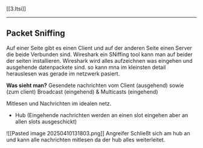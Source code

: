 [[3.Itsi]]
___
## Packet Sniffing
Auf einer Seite gibt es einen Client und auf der anderen Seite einen Server die beide Verbunden sind. Wireshark ein SNiffing tool kann man auf beider der seiten installieren. Wireshark wird alles aufzeichnen was eingehen und ausgehende datenpackete sind. so kann mna im kleinsten detail herauslesen was gerade im netzwerk pasiert.

**Was sieht man?**
Gesendete nachrichten vom Client (ausgehend) sowie (zum client)
Broadcast (eingehend) & Multicasts (eingehend)

Mitlesen und Nachrichten im idealen netz.
- Hub (Eingehende nachrichten werden an einen slot eingehen aber an allen slots ausgeschickt)

![[Pasted image 20250410131803.png]]
Angreifer Schließt sich am hub an und kann alle nachrichten mitlesen da der hub alles weiterleitet.
